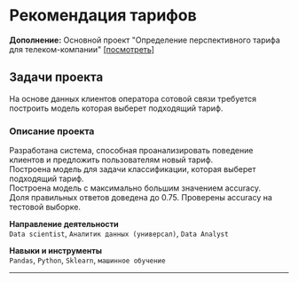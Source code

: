 # Рекомендация тарифов

**Дополнение:**
Основной проект "Определение перспективного тарифа для телеком-компании" [[посмотреть]](https://github.com/imeleges/YPDS_Projects/tree/main/promising_tariff_for_a_telecom_company)

## Задачи проекта  

На основе данных клиентов оператора сотовой связи требуется построить модель которая выберет подходящий тариф.

### Описание проекта

Разработана система, способная проанализировать поведение клиентов и предложить пользователям новый тариф.  
Построена модель для задачи классификации, которая выберет подходящий тариф.  
Построена модель с максимально большим значением accuracy.  
Доля правильных ответов доведена до 0.75. Проверены accuracy на тестовой выборке.

**Направление деятельности**  
`Data scientist`, `Аналитик данных (универсал)`, `Data Analyst`

**Навыки и инструменты**  
`Pandas`, `Python`, `Sklearn`, `машинное обучение`

---
